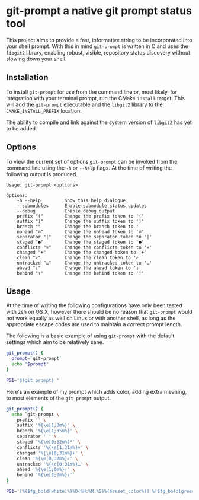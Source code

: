 # git-prompt a native git prompt status tool

This project aims to provide a fast, informative string to be incorporated into
your shell prompt. With this in mind `git-prompt` is written in C and uses
the `libgit2` library, enabling robust, visible, repository status discovery
without slowing down your shell.

## Installation

To install `git-prompt` for use from the command line or, most likely, for
integration with your terminal prompt, run the CMake `install` target. This will
add the `git-prompt` executable and the `libgit2` library to the
`CMAKE_INSTALL_PREFIX` location.

The ability to compile and link against the system version of `libgit2` has yet
to be added.

## Options

To view the current set of options `git-prompt` can be invoked from the command
line using the `-h` or `--help` flags. At the time of writing the following
output is produced.

```
Usage: git-prompt <options>

Options:
    -h --help         Show this help dialogue
    --submodules      Enable submodule status updates
    --debug           Enable debug output
    prefix "("        Change the prefix token to '('
    suffix ")"        Change the suffix token to ')'
    branch ""         Change the branch token to ''
    nohead "∅"        Change the nohead token to '∅'
    separator "|"     Change the separator token to '|'
    staged "●"        Change the staged token to '●'
    conflicts "×"     Change the conflicts token to '×'
    changed "+"       Change the changed token to '+'
    clean "✓"         Change the clean token to '✓'
    untracked "…"     Change the untracked token to '…'
    ahead "↓"         Change the ahead token to '↓'
    behind "↑"        Change the behind token to '↑'
```

## Usage

At the time of writing the following configurations have only been tested with
zsh on OS X, however there should be no reason that `git-prompt` would not work
equally as well on Linux or with another shell, as long as the appropriate
escape codes are used to maintain a correct prompt length.

The following is a basic example of using `git-prompt` with the default
settings which aim to be relatively sane.

```zsh
git_prompt() {
  prompt=`git-prompt`
  echo "$prompt"
}

PS1='$(git_prompt) '
```

Here's an example of my prompt which adds color, adding extra meaning, to most
elements of the `git-prompt` output.

```zsh
git_prompt() {
  echo `git-prompt \
    prefix '' \
    suffix '%{\e[1;0m%}' \
    branch '%{\e[1;35m%}' \
    separator ' ' \
    staged '%{\e[0;32m%}*' \
    conflicts '%{\e[1;31m%}×' \
    changed '%{\e[0;31m%}+' \
    clean '%{\e[0;32m%}✓' \
    untracked '%{\e[0;31m%}…' \
    ahead '%{\e[1;0m%}↑' \
    behind '%{\e[1;0m%}↓'`
}

PS1='[%{$fg_bold[white]%}%D{%H:%M:%S}%{$reset_color%}] %{$fg_bold[green]%}%n%{${reset_color}%} «%{$fg_bold[blue]%}%~%{$reset_color%} $(git_prompt)» '
```
